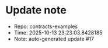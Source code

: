 ﻿# Update note
- Repo: contracts-examples
- Time: 2025-10-13 23:23:03.8428185
- Note: auto-generated update #17
